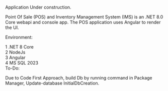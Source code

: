 Application Under construction.

Point Of Sale (POS) and Inventory Management System (IMS) is an .NET 8.0 Core webapi and console app.
The POS application uses Angular to render the UI.



Environment:

1 .NET 8 Core
<br />
2 NodeJs
<br />
3 Angular
<br />
4 MS SQL 2023
<br />
To-Do:

Due to Code First Approach, build Db by running command in Package Manager, Update-database InitialDbCreation.



